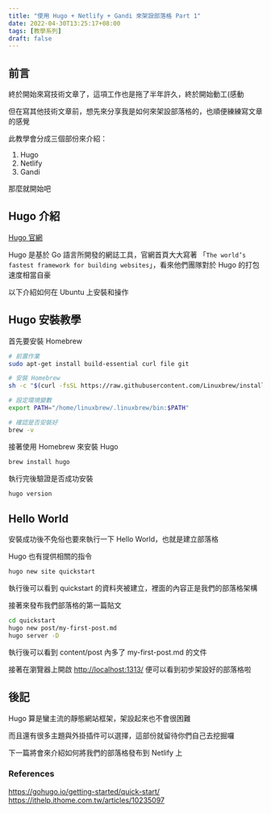 ```yaml
---
title: "使用 Hugo + Netlify + Gandi 來架設部落格 Part 1"
date: 2022-04-30T13:25:17+08:00
tags: [教學系列]
draft: false
---
```


## 前言

終於開始來寫技術文章了，這項工作也是拖了半年許久，終於開始動工(感動

但在寫其他技術文章前，想先來分享我是如何來架設部落格的，也順便練練寫文章的感覺

此教學會分成三個部份來介紹：

1. Hugo
2. Netlify
3. Gandi

那麼就開始吧

## Hugo 介紹

[Hugo 官網](https://gohugo.io/)

Hugo 是基於 Go 語言所開發的網誌工具，官網首頁大大寫著 「`The world’s fastest framework for building websites`」，看來他們團隊對於 Hugo 的打包速度相當自豪

以下介紹如何在 Ubuntu 上安裝和操作

## Hugo 安裝教學

首先要安裝 Homebrew

```bash
# 前置作業
sudo apt-get install build-essential curl file git

# 安裝 Homebrew
sh -c "$(curl -fsSL https://raw.githubusercontent.com/Linuxbrew/install/master/install.sh)"

# 設定環境變數
export PATH="/home/linuxbrew/.linuxbrew/bin:$PATH"

# 確認是否安裝好
brew -v
```

接著使用 Homebrew 來安裝 Hugo

```bash
brew install hugo
```

執行完後驗證是否成功安裝

```bash
hugo version
```

## Hello World

安裝成功後不免俗也要來執行一下 Hello World，也就是建立部落格

Hugo 也有提供相關的指令

```bash
hugo new site quickstart
```

執行後可以看到 quickstart 的資料夾被建立，裡面的內容正是我們的部落格架構

接著來發布我們部落格的第一篇貼文

```bash
cd quickstart
hugo new post/my-first-post.md
hugo server -D
```

執行後可以看到 content/post 內多了 my-first-post.md 的文件

接著在瀏覽器上開啟 <http://localhost:1313/> 便可以看到初步架設好的部落格啦

## 後記

Hugo 算是蠻主流的靜態網站框架，架設起來也不會很困難

而且還有很多主題與外掛插件可以選擇，這部份就留待你們自己去挖掘囉

下一篇將會來介紹如何將我們的部落格發布到 Netlify 上

### References

<https://gohugo.io/getting-started/quick-start/>
<https://ithelp.ithome.com.tw/articles/10235097>

